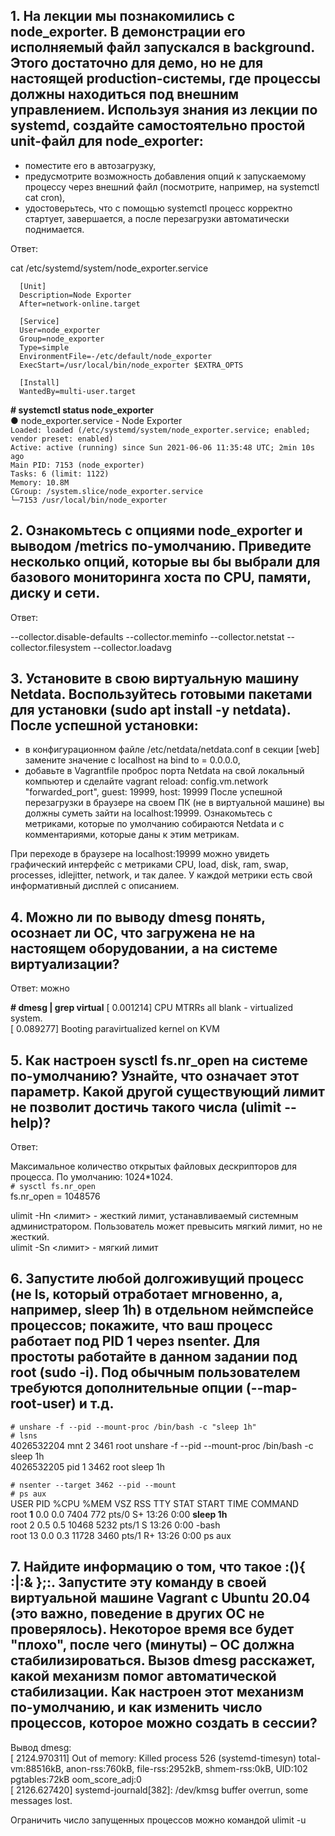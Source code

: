 ## 1. На лекции мы познакомились с node_exporter. В демонстрации его исполняемый файл запускался в background. Этого достаточно для демо, но не для настоящей production-системы, где процессы должны находиться под внешним управлением. Используя знания из лекции по systemd, создайте самостоятельно простой unit-файл для node_exporter:
* поместите его в автозагрузку,
* предусмотрите возможность добавления опций к запускаемому процессу через внешний файл (посмотрите, например, на systemctl cat cron),
* удостоверьтесь, что с помощью systemctl процесс корректно стартует, завершается, а после перезагрузки автоматически поднимается.


Ответ:


cat /etc/systemd/system/node_exporter.service  

      [Unit]  
      Description=Node Exporter  
      After=network-online.target  

      [Service]  
      User=node_exporter  
      Group=node_exporter  
      Type=simple  
      EnvironmentFile=-/etc/default/node_exporter  
      ExecStart=/usr/local/bin/node_exporter $EXTRA_OPTS  

      [Install]  
      WantedBy=multi-user.target  

**# systemctl status node_exporter**  
● node_exporter.service - Node Exporter  
     `Loaded: loaded (/etc/systemd/system/node_exporter.service; enabled; vendor preset: enabled)`    
     `Active: active (running) since Sun 2021-06-06 11:35:48 UTC; 2min 10s ago`    
     `Main PID: 7153 (node_exporter)`    
       `Tasks: 6 (limit: 1122)`   
      `Memory: 10.8M`    
      `CGroup: /system.slice/node_exporter.service`    
              `└─7153 /usr/local/bin/node_exporter` 


## 2. Ознакомьтесь с опциями node_exporter и выводом /metrics по-умолчанию. Приведите несколько опций, которые вы бы выбрали для базового мониторинга хоста по CPU, памяти, диску и сети.


Ответ:


--collector.disable-defaults --collector.meminfo --collector.netstat --collector.filesystem --collector.loadavg


## 3. Установите в свою виртуальную машину Netdata. Воспользуйтесь готовыми пакетами для установки (sudo apt install -y netdata). После успешной установки:
* в конфигурационном файле /etc/netdata/netdata.conf в секции [web] замените значение с localhost на bind to = 0.0.0.0,
* добавьте в Vagrantfile проброс порта Netdata на свой локальный компьютер и сделайте vagrant reload:
config.vm.network "forwarded_port", guest: 19999, host: 19999
После успешной перезагрузки в браузере на своем ПК (не в виртуальной машине) вы должны суметь зайти на localhost:19999. 
Ознакомьтесь с метриками, которые по умолчанию собираются Netdata и с комментариями, которые даны к этим метрикам.

При переходе в браузере на localhost:19999 можно увидеть графический интерфейс с метриками CPU, load, disk, ram, swap, processes, idlejitter, network, и так далее. У каждой метрики есть свой информативный дисплей с описанием.

## 4. Можно ли по выводу dmesg понять, осознает ли ОС, что загружена не на настоящем оборудовании, а на системе виртуализации?

Ответ: можно
 
**# dmesg | grep virtual**
[    0.001214] CPU MTRRs all blank - virtualized system.  
[    0.089277] Booting paravirtualized kernel on KVM  


## 5. Как настроен sysctl fs.nr_open на системе по-умолчанию? Узнайте, что означает этот параметр. Какой другой существующий лимит не позволит достичь такого числа (ulimit --help)?

Ответ:

Максимальное количество открытых файловых дескрипторов для процесса. По умолчанию: 1024*1024.   
`# sysctl fs.nr_open`  
fs.nr_open = 1048576

ulimit -Hn <лимит>  - жесткий лимит, устанавливаемый системным администратором. Пользователь может превысить мягкий лимит, но не жесткий.  
ulimit -Sn <лимит> - мягкий лимит


## 6. Запустите любой долгоживущий процесс (не ls, который отработает мгновенно, а, например, sleep 1h) в отдельном неймспейсе процессов; покажите, что ваш процесс работает под PID 1 через nsenter. Для простоты работайте в данном задании под root (sudo -i). Под обычным пользователем требуются дополнительные опции (--map-root-user) и т.д.  

`# unshare -f --pid --mount-proc /bin/bash -c "sleep 1h"`  
`# lsns`  
4026532204 mnt         2  3461 root             unshare -f --pid --mount-proc /bin/bash -c sleep 1h  
4026532205 pid         1  3462 root             sleep 1h  

`# nsenter --target 3462 --pid --mount`  
`# ps aux`   
USER         PID %CPU %MEM    VSZ   RSS TTY      STAT START   TIME COMMAND    
root         **1**  0.0  0.0   7404   772 pts/0    S+   13:26   0:00 **sleep 1h**  
root           2  0.5  0.5  10468  5232 pts/1    S    13:26   0:00 -bash    
root          13  0.0  0.3  11728  3460 pts/1    R+   13:26   0:00 ps aux    


## 7. Найдите информацию о том, что такое :(){ :|:& };:. Запустите эту команду в своей виртуальной машине Vagrant с Ubuntu 20.04 (это важно, поведение в других ОС не проверялось). Некоторое время все будет "плохо", после чего (минуты) – ОС должна стабилизироваться. Вызов dmesg расскажет, какой механизм помог автоматической стабилизации. Как настроен этот механизм по-умолчанию, и как изменить число процессов, которое можно создать в сессии?  

Вывод dmesg:  
[ 2124.970311] Out of memory: Killed process 526 (systemd-timesyn) total-vm:88516kB, anon-rss:760kB, file-rss:2952kB, shmem-rss:0kB, UID:102 pgtables:72kB oom_score_adj:0  
[ 2126.627420] systemd-journald[382]: /dev/kmsg buffer overrun, some messages lost.  

Ограничить число запущенных процессов можно командой ulimit -u




